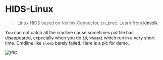 # HIDS-Linux

> Linux HIDS based on Netlink Connector, cn_proc. Learn from [kinvolk](https://github.com/kinvolk/nswatch/blob/5ed779a0cbdfa80403ea42909ca157a89719f159/nswatch.go)

You can not catch all the cmdline cause sometimes pid file has disappeared, expecially when you do `id`, `whoami` which run in a very short time. Cmdline like `sleep` barely failed. Here is a pic for demo.


![PIC](https://github.com/chriskaliX/HIDS-Linux/hids1.png)
